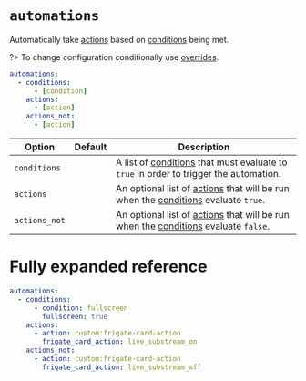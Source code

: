 # `automations`

Automatically take [actions](actions/README.md) based on [conditions](conditions.md) being met.

?> To change configuration conditionally use [overrides](overrides.md).

```yaml
automations:
  - conditions:
      - [condition]
    actions:
      - [action]
    actions_not:
      - [action]
```

| Option | Default | Description |
| - | - | - |
| `conditions` | | A list of [conditions](conditions.md) that must evaluate to `true` in order to trigger the automation. |
| `actions` | | An optional list of [actions](actions/README.md) that will be run when the [conditions](conditions.md) evaluate `true`. |
| `actions_not` | | An optional list of [actions](actions/README.md) that will be run when the [conditions](conditions.md) evaluate `false`. |

# Fully expanded reference

[](common/expanded-warning.md ':include')

```yaml
automations:
  - conditions:
      - condition: fullscreen
        fullscreen: true
    actions:
      - action: custom:frigate-card-action
        frigate_card_action: live_substream_on
    actions_not:
      - action: custom:frigate-card-action
        frigate_card_action: live_substream_off
```
